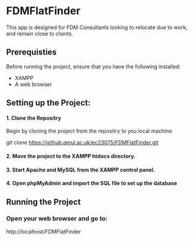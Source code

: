# FDMFlatFinder

This app is designed for FDM Consultants looking to relocate due to work, and remain close to clients.

## Prerequisties
Before running the project, ensure that you have the following installed:
- XAMPP
- A web browser
  
## Setting up the Project:
#### 1. Clone the Repositry
Begin by cloning the project from the repositry to you local machine

git clone https://github.qmul.ac.uk/ec23075/FDMFlatFinder.git

#### 2. Move the project to the XAMPP htdocs directory.

#### 3. Start Apache and MySQL from the XAMPP control panel.

#### 4. Open phpMyAdmin and import the SQL file to set up the database

## Running the Project
### Open your web browser and go to:
http://localhost/FDMFlatFinder 

